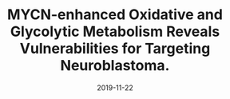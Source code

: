 ---
link: https://doi.org/10.1016/j.isci.2019.10.020
journal: iScience
title: "MYCN-enhanced Oxidative and Glycolytic Metabolism Reveals Vulnerabilities for Targeting Neuroblastoma."
date: 2019-11-22
authors: Oliynyk, G., Ruiz-Pérez, M.V., Sainero-Alcolado, L., Dzieran, J., Zirath, H., Gallart-Ayala, H., Wheelock, C.E., Johansson, H.J., Nilsson, R., Lehtiö, J., Arsenian-Henriksson, M.
---